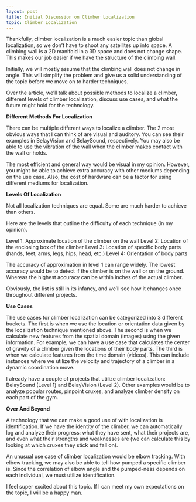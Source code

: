```yaml
---
layout: post
title: Initial Discussion on Climber Localization
topic: Climber Localization
---
```


Thankfully, climber localization is a much easier topic than global localization, so we don’t have to shoot any satellites up into space.
A climbing wall is a 2D manifold in a 3D space and does not change shape.
This makes our job easier if we have the structure of the climbing wall.

Initially, we will mostly assume that the climbing wall does not change in angle.
This will simplify the problem and give us a solid understanding of the topic before we move on to harder techniques.

Over the article, we’ll talk about possible methods to localize a climber, different levels of climber localization, discuss use cases, and what the future might hold for the technology.

**Different Methods For Localization**

There can be multiple different ways to localize a climber.
The 2 most obvious ways that I can think of are visual and auditory.
You can see their examples in BelayVision and BelaySound, respectively.
You may also be able to use the vibration of the wall when the climber makes contact with the wall or holds.

The most efficient and general way would be visual in my opinion.
However, you might be able to achieve extra accuracy with other mediums depending on the use case.
Also, the cost of hardware can be a factor for using different mediums for localization.

**Levels Of Localization**

Not all localization techniques are equal.
Some are much harder to achieve than others.

Here are the levels that outline the difficulty of each technique (in my opinion).

Level 1: Approximate location of the climber on the wall
Level 2: Location of the enclosing box of the climber
Level 3: Location of specific body parts (hands, feet, arms, legs, hips, head, etc.)
Level 4: Orientation of body parts

The accuracy of approximation in level 1 can range widely.
The lowest accuracy would be to detect if the climber is on the wall or on the ground.
Whereas the highest accuracy can be within inches of the actual climber.

Obviously, the list is still in its infancy, and we’ll see how it changes once throughout different projects.

**Use Cases**

The use cases for climber localization can be categorized into 3 different buckets.
The first is when we use the location or orientation data given by the localization technique mentioned above.
The second is when we calculate new features from the spatial domain (images) using the given information.
For example, we can have a use case that calculates the center of gravity of a climber given the locations of their body parts.
The third is when we calculate features from the time domain (videos).
This can include instances where we utilize the velocity and trajectory of a climber in a dynamic coordination move.

I already have a couple of projects that utilize climber localization: BelaySound (Level 1) and BelayVision (Level 2).
Other examples would be to analyze popular routes, pinpoint cruxes, and analyze climber density on each part of the gym.

**Over And Beyond**

A technology that we can make a good use of with localization is identification.
If we have the identity of the climber, we can automatically log and analyze their progress: what they have sent, what their projects are, and even what their strengths and weaknesses are (we can calculate this by looking at which cruxes they stick and fall on).

An unusual use case of climber localization would be elbow tracking.
With elbow tracking, we may also be able to tell how pumped a specific climber is.
Since the correlation of elbow angle and the pumped-ness depends on each individual, we must utilize identification.

I feel super excited about this topic.
If I can meet my own expectations on the topic, I will be a happy man.
